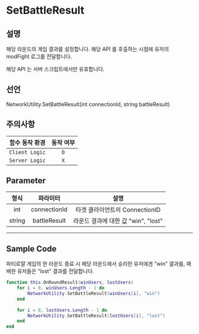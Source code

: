 # SetBattleResult

## 설명

해당 라운드의 게임 결과를 설정합니다. 해당 API 를 호출하는 시점에 유저의 modFight 로그를 전달합니다.

해당 API 는 서버 스크립트에서만 유효합니다.

## 선언

NetworkUtility.SetBattleResult(int connectionId, string battleResult)

## 주의사항
|    **함수 동작 환경**    | **동작 여부** |
|:------------------:|:---------:|
| ```Client Logic``` |  ```O```  |
| ```Server Logic``` |  ```X```  |


## Parameter
|   **형식**   |      **파라미터**       |           **설명**            |
|:---:|:---:|:---------------------------:|
| int | connectionId |   타겟 클라이언트의 ConnectionID    | 
| string | battleResult | 라운드 결과에 대한 값 "win", "lost"  | 

---
## Sample Code
파티로얄 게임의 한 라운드 종료 시 해당 라운드에서 승리한 유저에겐 "win" 결과를, 패배한 유저들은 "lost" 결과를 전달합니다.
```lua
function this.OnRoundResult(winUsers, lostUsers)
    for i = 0, winUsers.Length - 1 do
        NetworkUtility.SetBattleResult(winUsers[i], "win")
    end
 
    for i = 0, lostUsers.Length - 1 do
        NetworkUtility.SetBattleResult(lostUsers[i], "lost")
    end
end
```